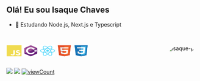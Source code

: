 ## Olá! Eu sou Isaque Chaves


- 🌱 Estudando Node.js, Next.js e Typescript
 
 ##
 
<div style="display: inline_block"><br>
  <img align="center" alt="Isaque-Js" height="30" width="40" src="https://raw.githubusercontent.com/devicons/devicon/master/icons/javascript/javascript-plain.svg">
  <img align="center" alt="Isaque-Csharp" height="30" width="40" src="https://raw.githubusercontent.com/devicons/devicon/master/icons/csharp/csharp-original.svg">
  <img align="center" alt="Isaque-React" height="30" width="40" src="https://raw.githubusercontent.com/devicons/devicon/master/icons/react/react-original.svg">
  <img align="center" alt="Isaque-HTML" height="30" width="40" src="https://raw.githubusercontent.com/devicons/devicon/master/icons/html5/html5-original.svg">
  <img align="center" alt="Isaque-CSS" height="30" width="40" src="https://raw.githubusercontent.com/devicons/devicon/master/icons/css3/css3-original.svg">
  <img align="right" alt="Isaque-pic" height="150" style="border-radius:50px;" src="https://instagram.fcpq17-1.fna.fbcdn.net/v/t51.2885-19/332103221_761870508634800_4542523470510666191_n.jpg?stp=dst-jpg_s150x150&_nc_ht=instagram.fcpq17-1.fna.fbcdn.net&_nc_cat=100&_nc_ohc=TDRy7ENPPY8AX9tANws&edm=AOQ1c0wBAAAA&ccb=7-5&oh=00_AfCXIoqIp3DjhjU_QoxeamTLU5UU80I-Z8qHdxyR2cBugQ&oe=6411711A&_nc_sid=8fd12b?width=676&height=676">
</div>


##

<div>
<a href="https://www.linkedin.com/in/isaque-chaves/" target="_blank"><img src="https://img.shields.io/badge/-LinkedIn-%230077B5?style=for-the-badge&logo=linkedin&logoColor=white" target="_blank"></a> 
  <a href = "mailto:isaquechaves10500@gmail.com"><img src="https://img.shields.io/badge/-Gmail-%23333?style=for-the-badge&logo=gmail&logoColor=white" target="_blank"></a>
  
  <a href="https://visitcount.itsvg.in">
  <img src="https://visitcount.itsvg.in/api?id=Chavozoom&label=Profile%20Views&icon=5&pretty=false" alt="viewCount"/>
</a>
</div>

